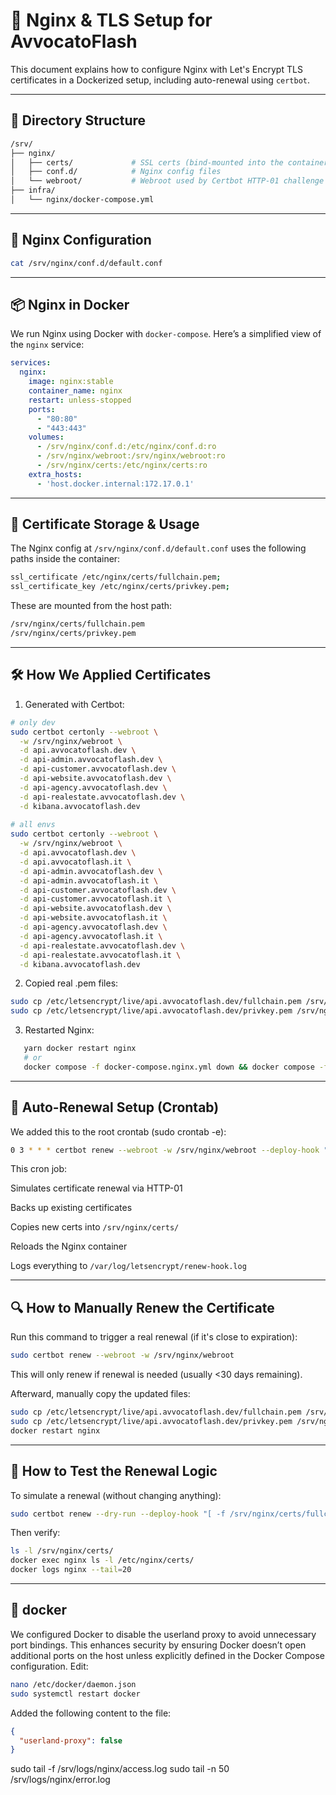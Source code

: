 # 🔐 Nginx & TLS Setup for AvvocatoFlash

This document explains how to configure Nginx with Let's Encrypt TLS certificates in a Dockerized setup, including auto-renewal using `certbot`.

---

## 📁 Directory Structure

```bash
/srv/
├── nginx/
│   ├── certs/             # SSL certs (bind-mounted into the container)
│   ├── conf.d/            # Nginx config files
│   └── webroot/           # Webroot used by Certbot HTTP-01 challenge
├── infra/
│   └── nginx/docker-compose.yml
```

---

## 🐳 Nginx Configuration
```bash
cat /srv/nginx/conf.d/default.conf
```


---

## 📦 Nginx in Docker

We run Nginx using Docker with `docker-compose`. Here’s a simplified view of the `nginx` service:

```yaml
services:
  nginx:
    image: nginx:stable
    container_name: nginx
    restart: unless-stopped
    ports:
      - "80:80"
      - "443:443"
    volumes:
      - /srv/nginx/conf.d:/etc/nginx/conf.d:ro
      - /srv/nginx/webroot:/srv/nginx/webroot:ro
      - /srv/nginx/certs:/etc/nginx/certs:ro
    extra_hosts:
      - 'host.docker.internal:172.17.0.1'
```

---

## 🔐 Certificate Storage & Usage
The Nginx config at `/srv/nginx/conf.d/default.conf` uses the following paths inside the container:

```bash
ssl_certificate /etc/nginx/certs/fullchain.pem;
ssl_certificate_key /etc/nginx/certs/privkey.pem;
```
These are mounted from the host path:

```bash
/srv/nginx/certs/fullchain.pem
/srv/nginx/certs/privkey.pem
```

---

## 🛠 How We Applied Certificates
1. Generated with Certbot:
```bash
# only dev
sudo certbot certonly --webroot \
  -w /srv/nginx/webroot \
  -d api.avvocatoflash.dev \
  -d api-admin.avvocatoflash.dev \
  -d api-customer.avvocatoflash.dev \
  -d api-website.avvocatoflash.dev \
  -d api-agency.avvocatoflash.dev \
  -d api-realestate.avvocatoflash.dev \
  -d kibana.avvocatoflash.dev
  
# all envs
sudo certbot certonly --webroot \
  -w /srv/nginx/webroot \
  -d api.avvocatoflash.dev \
  -d api.avvocatoflash.it \
  -d api-admin.avvocatoflash.dev \
  -d api-admin.avvocatoflash.it \
  -d api-customer.avvocatoflash.dev \
  -d api-customer.avvocatoflash.it \
  -d api-website.avvocatoflash.dev \
  -d api-website.avvocatoflash.it \
  -d api-agency.avvocatoflash.dev \
  -d api-agency.avvocatoflash.it \
  -d api-realestate.avvocatoflash.dev \
  -d api-realestate.avvocatoflash.it \
  -d kibana.avvocatoflash.dev
 ```

2. Copied real .pem files:
```bash
sudo cp /etc/letsencrypt/live/api.avvocatoflash.dev/fullchain.pem /srv/nginx/certs/fullchain.pem
sudo cp /etc/letsencrypt/live/api.avvocatoflash.dev/privkey.pem /srv/nginx/certs/privkey.pem
```

3. Restarted Nginx:
```bash
   yarn docker restart nginx
   # or
   docker compose -f docker-compose.nginx.yml down && docker compose -f docker-compose.nginx.yml up -d
```

---

## 🔁 Auto-Renewal Setup (Crontab)
We added this to the root crontab (sudo crontab -e):
```bash
0 3 * * * certbot renew --webroot -w /srv/nginx/webroot --deploy-hook "[ -f /srv/nginx/certs/fullchain.pem ] && mkdir -p /srv/nginx/certs/backups && timestamp=\$(date +\%Y\%m\%d-\%H\%M\%S) && cp /srv/nginx/certs/fullchain.pem /srv/nginx/certs/backups/fullchain.pem.\$timestamp && cp /srv/nginx/certs/privkey.pem /srv/nginx/certs/backups/privkey.pem.\$timestamp; cp /etc/letsencrypt/live/api.avvocatoflash.dev/fullchain.pem /srv/nginx/certs/fullchain.pem && cp /etc/letsencrypt/live/api.avvocatoflash.dev/privkey.pem /srv/nginx/certs/privkey.pem && docker exec nginx nginx -s reload" >> /var/log/letsencrypt/renew-hook.log 2>&1
```
This cron job:

Simulates certificate renewal via HTTP-01

Backs up existing certificates

Copies new certs into `/srv/nginx/certs/`

Reloads the Nginx container

Logs everything to `/var/log/letsencrypt/renew-hook.log`

---

## 🔍 How to Manually Renew the Certificate
Run this command to trigger a real renewal (if it's close to expiration):

```bash
sudo certbot renew --webroot -w /srv/nginx/webroot
```
This will only renew if renewal is needed (usually <30 days remaining).

Afterward, manually copy the updated files:
```bash
sudo cp /etc/letsencrypt/live/api.avvocatoflash.dev/fullchain.pem /srv/nginx/certs/fullchain.pem
sudo cp /etc/letsencrypt/live/api.avvocatoflash.dev/privkey.pem /srv/nginx/certs/privkey.pem
docker restart nginx
```

---

## 🧪 How to Test the Renewal Logic
To simulate a renewal (without changing anything):

```bash
sudo certbot renew --dry-run --deploy-hook "[ -f /srv/nginx/certs/fullchain.pem ] && mkdir -p /srv/nginx/certs/backups && timestamp=$(date +%Y%m%d-%H%M%S) && cp /srv/nginx/certs/fullchain.pem /srv/nginx/certs/backups/fullchain.pem.$timestamp && cp /srv/nginx/certs/privkey.pem /srv/nginx/certs/backups/privkey.pem.$timestamp; cp /etc/letsencrypt/live/api.avvocatoflash.dev/fullchain.pem /srv/nginx/certs/fullchain.pem && cp /etc/letsencrypt/live/api.avvocatoflash.dev/privkey.pem /srv/nginx/certs/privkey.pem && docker exec nginx nginx -s reload"
```

Then verify:
```bash
ls -l /srv/nginx/certs/
docker exec nginx ls -l /etc/nginx/certs/
docker logs nginx --tail=20
```

---

## 🚧 docker
We configured Docker to disable the userland proxy to avoid unnecessary port bindings. This enhances security by ensuring Docker doesn’t open additional ports on the host unless explicitly defined in the Docker Compose configuration.
Edit:
```bash
nano /etc/docker/daemon.json
sudo systemctl restart docker
```
Added the following content to the file:
```json
{
  "userland-proxy": false
}
```

sudo tail -f /srv/logs/nginx/access.log
sudo tail -n 50 /srv/logs/nginx/error.log
